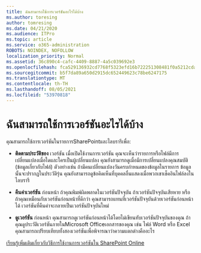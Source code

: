 ```yaml
---
title: ฉันสามารถใช้การเวอร์ชันอะไรได้บ้าง
ms.author: toresing
author: tomresing
ms.date: 04/21/2020
ms.audience: ITPro
ms.topic: article
ms.service: o365-administration
ROBOTS: NOINDEX, NOFOLLOW
localization_priority: Normal
ms.assetid: 36c890c4-cafc-4409-8887-4a5c039692e3
ms.openlocfilehash: fca529136932cd7768f5323efd16b722251308481f0a5212cda5ac5e7dc591d1
ms.sourcegitcommit: b5f7da89a650d2915dc652449623c78be6247175
ms.translationtype: MT
ms.contentlocale: th-TH
ms.lasthandoff: 08/05/2021
ms.locfileid: "53970818"
---
```

# <a name="what-can-i-do-with-versioning"></a>ฉันสามารถใช้การเวอร์ชันอะไรได้บ้าง

คุณสามารถใช้การเวอร์ชันในรายการSharePointและไลบรารีเพื่อ:
  
- **ติดตามประวัติของ** เวอร์ชัน เมื่อเปิดใช้งานการเวอร์ชัน คุณจะเห็นว่ารายการหรือไฟล์มีการเปลี่ยนแปลงเมื่อใดและใครเป็นผู้เปลี่ยนแปลง คุณยังสามารถดูเมื่อมีการเปลี่ยนแปลงคุณสมบัติ (ข้อมูลเกี่ยวกับไฟล์) ตัวอย่างเช่น ถ้ามีคนเปลี่ยนแปลงวันครบกําหนดของข้อมูลในรายการ ข้อมูลนั้นจะปรากฏในประวัติรุ่น คุณยังสามารถดูข้อคิดเห็นที่บุคคลอื่นแสดงเมื่อพวกเขาเช็คอินไฟล์ลงในไลบรารี 
    
- **คืนค่าเวอร์ชัน** ก่อนหน้า ถ้าคุณพิมพ์ผิดพลาดในเวอร์ชันปัจจุบัน ถ้าเวอร์ชันปัจจุบันเสียหาย หรือถ้าคุณเหมือนกับเวอร์ชันก่อนหน้าที่ดีกว่า คุณสามารถแทนที่เวอร์ชันปัจจุบันด้วยเวอร์ชันก่อนหน้าได้ เวอร์ชันที่คืนค่าจะกลายเป็นเวอร์ชันปัจจุบันใหม่ 
    
- **ดูเวอร์ชัน** ก่อนหน้า คุณสามารถดูเวอร์ชันก่อนหน้าได้โดยไม่เขียนทับเวอร์ชันปัจจุบันของคุณ ถ้าคุณดูประวัติเวอร์ชันภายในMicrosoft Officeเอกสารของคุณ เช่น ไฟล์ Word หรือ Excel คุณสามารถเปรียบเทียบทั้งสองเวอร์ชันเพื่อพิจารณาว่าความแตกต่างคืออะไร 
    
[เรียนรู้เพิ่มเติมเกี่ยวกับวิธีการใช้งานการเวอร์ชันใน SharePoint Online](https://go.microsoft.com/fwlink/?linkid=875710)
  

